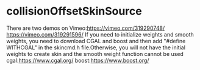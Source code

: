 # collisionOffsetSkinSource
There are two demos on Vimeo:https://vimeo.com/319290748/   https://vimeo.com/319291596/
If you need to initialize weights and smooth weights, you need to download CGAL and boost and then add "#define WITHCGAL" in the skincmd.h file.Otherwise, you will not have the initial weights to create skin and the smooth weight function cannot be used
cgal:https://www.cgal.org/ 
boost:https://www.boost.org/ 
